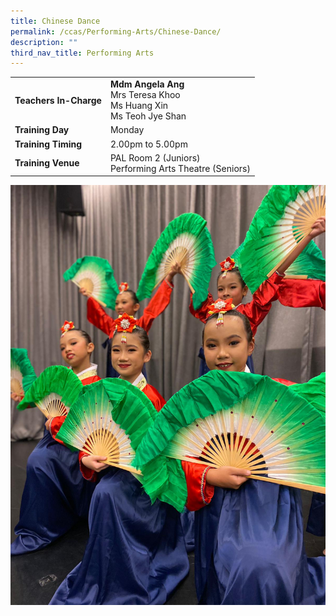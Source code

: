 ```yaml
---
title: Chinese Dance
permalink: /ccas/Performing-Arts/Chinese-Dance/
description: ""
third_nav_title: Performing Arts
---
```

| | |
| --- | ---|
| **Teachers In-Charge** |**Mdm Angela Ang**<br>Mrs Teresa Khoo<br>Ms Huang Xin<br>Ms Teoh Jye Shan
|**Training Day**|Monday
|**Training Timing**|2.00pm to 5.00pm
|**Training Venue**|PAL Room 2 (Juniors)<br>Performing Arts Theatre (Seniors)

![](/images/cd2023.jpg)